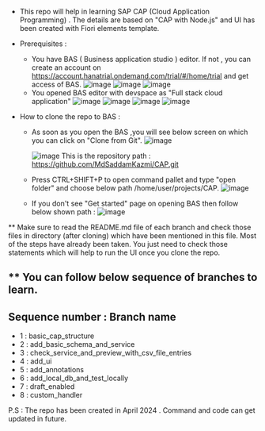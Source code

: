 * This repo will help in learning SAP CAP (Cloud Application Programming) . The details are based on "CAP with Node.js" and UI has been created with Fiori elements template.

* Prerequisites :
  * You have BAS ( Business application studio ) editor. If not , you can create an account on https://account.hanatrial.ondemand.com/trial/#/home/trial and get access of BAS.
    ![image](https://github.com/MdSaddamKazmi/CAP/assets/54942497/1c003c09-4093-4ad0-93ed-c2a95c7ccffb)
    ![image](https://github.com/MdSaddamKazmi/CAP/assets/54942497/8bec9a26-dc69-4648-b8fd-1bd2e198cc42)
    ![image](https://github.com/MdSaddamKazmi/CAP/assets/54942497/09958524-cb6a-4040-9c51-be69e4c64468)
  * You opened BAS editor with devspace as "Full stack cloud application"
    ![image](https://github.com/MdSaddamKazmi/CAP/assets/54942497/8833890c-c6ac-428e-b376-01dbb62e8f3e)
    ![image](https://github.com/MdSaddamKazmi/CAP/assets/54942497/f4524ff2-607e-4ed8-b8f4-672e79d956e1)
    ![image](https://github.com/MdSaddamKazmi/CAP/assets/54942497/f8d82e40-debf-4784-a808-2aa602972068)
    ![image](https://github.com/MdSaddamKazmi/CAP/assets/54942497/a4e91ace-015f-473c-8ecd-47ca8d76c993)

* How to clone the repo to BAS :
 
    * As soon as you open the BAS ,you will see below screen on which you can click on "Clone from Git".
      ![image](https://github.com/MdSaddamKazmi/CAP/assets/54942497/ab8bb28d-a81e-4403-8842-af21ee5eae0b)
      
      ![image](https://github.com/MdSaddamKazmi/CAP/assets/54942497/e66b1e06-c910-4635-8643-1fadea0d73cd)
      This is the repository path : https://github.com/MdSaddamKazmi/CAP.git

    * Press CTRL+SHIFT+P to open command pallet and type "open folder" and choose below path /home/user/projects/CAP.
      ![image](https://github.com/MdSaddamKazmi/CAP/assets/54942497/e80ededd-3b3a-4390-92c4-181f560951e8)

    * If you don't see "Get started" page on opening BAS then follow below shown path :
     ![image](https://github.com/MdSaddamKazmi/CAP/assets/54942497/29a8d958-d280-4a6c-bc6b-ba316e243599)




** Make sure to read the README.md file of each branch and check those files in directory (after cloning) which have been mentioned in this file. Most of the steps have already been taken. You just need to check those statements which will help to run the UI once you clone the repo. 

** You can follow below sequence of branches to learn.
------------------------------
Sequence number : Branch name
------------------------------
* 1 : basic_cap_structure
* 2 : add_basic_schema_and_service
* 3 : check_service_and_preview_with_csv_file_entries
* 4 : add_ui
* 5 : add_annotations
* 6 : add_local_db_and_test_locally
* 7 : draft_enabled
* 8 : custom_handler



P.S : The repo has been created in April 2024 . Command and code can get updated in future. 
